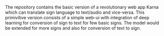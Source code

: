 The repository contains the basic version of a revolutionary web app Karna which can translate sign language to text/audio and vice-versa.
This primivitive version consists of a simple web-ui with integration of deep learning for conversion of sign to text for few basic signs. The model would be extended for more signs and also
for conversion of text to sign. 
